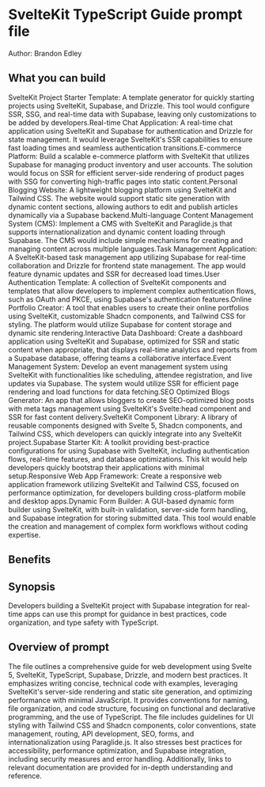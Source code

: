 # SvelteKit TypeScript Guide  prompt file

Author: Brandon Edley

## What you can build
SvelteKit Project Starter Template: A template generator for quickly starting projects using SvelteKit, Supabase, and Drizzle. This tool would configure SSR, SSG, and real-time data with Supabase, leaving only customizations to be added by developers.Real-time Chat Application: A real-time chat application using SvelteKit and Supabase for authentication and Drizzle for state management. It would leverage SvelteKit's SSR capabilities to ensure fast loading times and seamless authentication transitions.E-commerce Platform: Build a scalable e-commerce platform with SvelteKit that utilizes Supabase for managing product inventory and user accounts. The solution would focus on SSR for efficient server-side rendering of product pages with SSG for converting high-traffic pages into static content.Personal Blogging Website: A lightweight blogging platform using SvelteKit and Tailwind CSS. The website would support static site generation with dynamic content sections, allowing authors to edit and publish articles dynamically via a Supabase backend.Multi-language Content Management System (CMS): Implement a CMS with SvelteKit and Paraglide.js that supports internationalization and dynamic content loading through Supabase. The CMS would include simple mechanisms for creating and managing content across multiple languages.Task Management Application: A SvelteKit-based task management app utilizing Supabase for real-time collaboration and Drizzle for frontend state management. The app would feature dynamic updates and SSR for decreased load times.User Authentication Template: A collection of SvelteKit components and templates that allow developers to implement complex authentication flows, such as OAuth and PKCE, using Supabase's authentication features.Online Portfolio Creator: A tool that enables users to create their online portfolios using SvelteKit, customizable Shadcn components, and Tailwind CSS for styling. The platform would utilize Supabase for content storage and dynamic site rendering.Interactive Data Dashboard: Create a dashboard application using SvelteKit and Supabase, optimized for SSR and static content when appropriate, that displays real-time analytics and reports from a Supabase database, offering teams a collaborative interface.Event Management System: Develop an event management system using SvelteKit with functionalities like scheduling, attendee registration, and live updates via Supabase. The system would utilize SSR for efficient page rendering and load functions for data fetching.SEO Optimized Blogs Generator: An app that allows bloggers to create SEO-optimized blog posts with meta tags management using SvelteKit's Svelte:head component and SSR for fast content delivery.SvelteKit Component Library: A library of reusable components designed with Svelte 5, Shadcn components, and Tailwind CSS, which developers can quickly integrate into any SvelteKit project.Supabase Starter Kit: A toolkit providing best-practice configurations for using Supabase with SvelteKit, including authentication flows, real-time features, and database optimizations. This kit would help developers quickly bootstrap their applications with minimal setup.Responsive Web App Framework: Create a responsive web application framework utilizing SvelteKit and Tailwind CSS, focused on performance optimization, for developers building cross-platform mobile and desktop apps.Dynamic Form Builder: A GUI-based dynamic form builder using SvelteKit, with built-in validation, server-side form handling, and Supabase integration for storing submitted data. This tool would enable the creation and management of complex form workflows without coding expertise.

## Benefits


## Synopsis
Developers building a SvelteKit project with Supabase integration for real-time apps can use this prompt for guidance in best practices, code organization, and type safety with TypeScript.

## Overview of  prompt
The  file outlines a comprehensive guide for web development using Svelte 5, SvelteKit, TypeScript, Supabase, Drizzle, and modern best practices. It emphasizes writing concise, technical code with examples, leveraging SvelteKit's server-side rendering and static site generation, and optimizing performance with minimal JavaScript. It provides conventions for naming, file organization, and code structure, focusing on functional and declarative programming, and the use of TypeScript. The file includes guidelines for UI styling with Tailwind CSS and Shadcn components, color conventions, state management, routing, API development, SEO, forms, and internationalization using Paraglide.js. It also stresses best practices for accessibility, performance optimization, and Supabase integration, including security measures and error handling. Additionally, links to relevant documentation are provided for in-depth understanding and reference.

